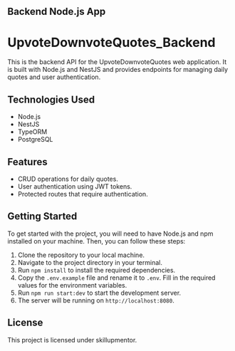 ## Backend Node.js App
# UpvoteDownvoteQuotes_Backend

This is the backend API for the UpvoteDownvoteQuotes web application. It is built with Node.js and NestJS and provides endpoints for managing daily quotes and user authentication.

## Technologies Used

- Node.js
- NestJS
- TypeORM
- PostgreSQL

## Features

- CRUD operations for daily quotes.
- User authentication using JWT tokens.
- Protected routes that require authentication.

## Getting Started

To get started with the project, you will need to have Node.js and npm installed on your machine. Then, you can follow these steps:

1. Clone the repository to your local machine.
2. Navigate to the project directory in your terminal.
3. Run `npm install` to install the required dependencies.
4. Copy the `.env.example` file and rename it to `.env`. Fill in the required values for the environment variables.
5. Run `npm run start:dev` to start the development server.
6. The server will be running on `http://localhost:8080`.

## License

This project is licensed under skillupmentor.
